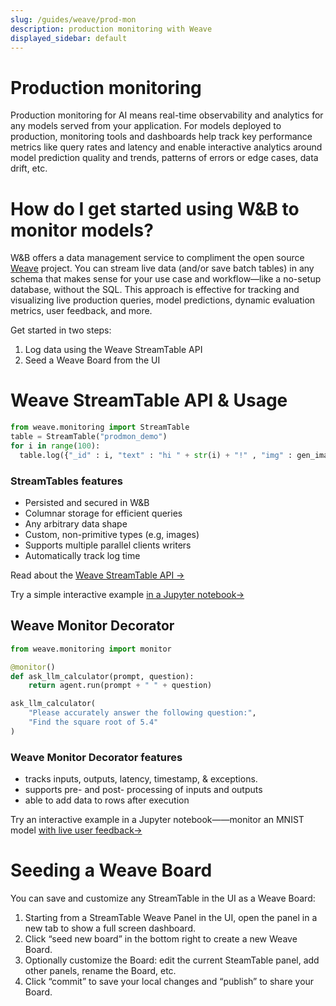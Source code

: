 ```yaml
---
slug: /guides/weave/prod-mon
description: production monitoring with Weave
displayed_sidebar: default
---
```


# Production monitoring

Production monitoring for AI means real-time observability and analytics for any models served from your application. For models deployed to production, monitoring tools and dashboards help track key performance metrics like query rates and latency and enable interactive analytics around model prediction quality and trends, patterns of errors or edge cases, data drift, etc.

# How do I get started using W&B to monitor models?

W&B offers a data management service to compliment the open source [Weave](http://github.com/wandb/weave) project. You can stream live data (and/or save batch tables) in any schema that makes sense for your use case and workflow—like a no-setup database, without the SQL. This approach is effective for tracking and visualizing live production queries, model predictions, dynamic evaluation metrics, user feedback, and more. 

Get started in two steps:

1. Log data using the Weave StreamTable API
2. Seed a Weave Board from the UI

# Weave StreamTable API & Usage
```python
from weave.monitoring import StreamTable
table = StreamTable("prodmon_demo")
for i in range(100):
  table.log({"_id" : i, "text" : "hi " + str(i) + "!" , "img" : gen_image()}
```

### StreamTables features

* Persisted and secured in W&B
* Columnar storage for efficient queries
* Any arbitrary data shape
* Custom, non-primitive types (e.g, images)
* Supports multiple parallel clients writers
* Automatically track log time

Read about the [Weave StreamTable API →](https://github.com/wandb/weave/blob/master/examples/experimental/ProductionMonitoring/StreamTable.md)

Try a simple interactive example [in a Jupyter notebook→](https://github.com/wandb/weave/blob/master/examples/experimental/ProductionMonitoring/stream_table_api.ipynb)

## Weave Monitor Decorator
```python
from weave.monitoring import monitor

@monitor()
def ask_llm_calculator(prompt, question):
	return agent.run(prompt + " " + question)

ask_llm_calculator(
	"Please accurately answer the following question:",
	"Find the square root of 5.4"
)
```

### Weave Monitor Decorator features

* tracks inputs, outputs, latency, timestamp, & exceptions.
* supports pre- and post- processing of inputs and outputs
* able to add data to rows after execution

Try an interactive example in a Jupyter notebook——monitor an MNIST model [with live user feedback→](https://github.com/wandb/weave/blob/master/examples/experimental/ProductionMonitoring/ProductionMonitoringConceptualOverview.ipynb)

# Seeding a Weave Board

You can save and customize any StreamTable in the UI as a Weave Board:

1. Starting from a StreamTable Weave Panel in the UI, open the panel in a new tab to show a full screen dashboard. 
2. Click “seed new board” in the bottom right to create a new Weave Board.
3. Optionally customize the Board: edit the current SteamTable panel, add other panels, rename the Board, etc.
4. Click “commit” to save your local changes and “publish” to share your Board.